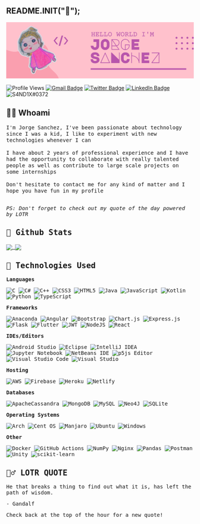 ## README.INIT("👋");

<!-- Readme Banner-->

[![Jorge's GitHub Banner](.assets/banner.png)](https://george-dev.netlify.app/)

<!-- Social media badges -->

![Profile Views](https://komarev.com/ghpvc/?username=S4ND1X&style=flat&color=ff69b4) [![Gmail Badge](https://img.shields.io/badge/gmail-contact-red?style=flat&logo=gmail&logoColor=white&color=red)](https://mail.google.com/mail/?view=cm&fs=1&to=georgesanchez.diazjr@gmail.com&su=SUBJECT&body=BODY) [![Twitter Badge](https://img.shields.io/badge/Twitter-Profile-informational?style=flat&logo=twitter&logoColor=white&color=1CA2F1)](https://twitter.com/S4ND1X) [![LinkedIn Badge](https://img.shields.io/badge/LinkedIn-Profile-informational?style=flat&logo=linkedin&logoColor=white&color=0D76A8)](https://www.linkedin.com/in/jorgesanchezdiaz/) ![S4ND1X#0372](https://dcbadge.vercel.app/api/shield/456165059882647553?style=flat?theme=default-inverted)

<!--Whoami-->

## 👨‍💻 Whoami

<samp>
I'm Jorge Sanchez, I've been passionate about technology since I was a kid, I like to experiment with new technologies whenever I can
<br>
<br>
I have about 2 years of professional experience and I have had the opportunity to collaborate with really talented people as well as contribute to large scale projects on some internships
<br>
<br>
Don't hesitate to contact me for any kind of matter and I hope you have fun in my profile
<br>
<br>

_PS: Don't forget to check out my quote of the day powered by LOTR_
</samp>

<!-- Github Stats-->

## 💪 Github Stats

<a href="https://github.com/S4ND1X">
  <img align="center" src="https://github-readme-stats.vercel.app/api?username=S4ND1X&show_icons=true&theme=tokyonight" />
</a>
<a href="https://github.com/S4ND1X">
  <img align="center" src="https://github-readme-stats.vercel.app/api/top-langs/?username=S4ND1X&theme=tokyonight" />
</a>

<!-- Technologies Used-->

## 🧪 Technologies Used

**Languages**

![C](https://img.shields.io/badge/c-%2300599C.svg?style=for-the-badge&logo=c&logoColor=white) ![C#](https://img.shields.io/badge/c%23-%23239120.svg?style=for-the-badge&logo=c-sharp&logoColor=white) ![C++](https://img.shields.io/badge/c++-%2300599C.svg?style=for-the-badge&logo=c%2B%2B&logoColor=white) ![CSS3](https://img.shields.io/badge/css3-%231572B6.svg?style=for-the-badge&logo=css3&logoColor=white) ![HTML5](https://img.shields.io/badge/html5-%23E34F26.svg?style=for-the-badge&logo=html5&logoColor=white) ![Java](https://img.shields.io/badge/java-%23ED8B00.svg?style=for-the-badge&logo=java&logoColor=white) ![JavaScript](https://img.shields.io/badge/javascript-%23323330.svg?style=for-the-badge&logo=javascript&logoColor=%23F7DF1E) ![Kotlin](https://img.shields.io/badge/kotlin-%230095D5.svg?style=for-the-badge&logo=kotlin&logoColor=white) ![Python](https://img.shields.io/badge/python-3670A0?style=for-the-badge&logo=python&logoColor=ffdd54) ![TypeScript](https://img.shields.io/badge/typescript-%23007ACC.svg?style=for-the-badge&logo=typescript&logoColor=white)

**Frameworks**

![Anaconda](https://img.shields.io/badge/Anaconda-%2344A833.svg?style=for-the-badge&logo=anaconda&logoColor=white) ![Angular](https://img.shields.io/badge/angular-%23DD0031.svg?style=for-the-badge&logo=angular&logoColor=white) ![Bootstrap](https://img.shields.io/badge/bootstrap-%23563D7C.svg?style=for-the-badge&logo=bootstrap&logoColor=white) ![Chart.js](https://img.shields.io/badge/chart.js-F5788D.svg?style=for-the-badge&logo=chart.js&logoColor=white) ![Express.js](https://img.shields.io/badge/express.js-%23404d59.svg?style=for-the-badge&logo=express&logoColor=%2361DAFB) ![Flask](https://img.shields.io/badge/flask-%23000.svg?style=for-the-badge&logo=flask&logoColor=white) ![Flutter](https://img.shields.io/badge/Flutter-%2302569B.svg?style=for-the-badge&logo=Flutter&logoColor=white) ![JWT](https://img.shields.io/badge/JWT-black?style=for-the-badge&logo=JSON%20web%20tokens) ![NodeJS](https://img.shields.io/badge/node.js-6DA55F?style=for-the-badge&logo=node.js&logoColor=white) ![React](https://img.shields.io/badge/react-%2320232a.svg?style=for-the-badge&logo=react&logoColor=%2361DAFB)

**IDEs/Editors**

![Android Studio](https://img.shields.io/badge/Android%20Studio-3DDC84.svg?style=for-the-badge&logo=android-studio&logoColor=white) ![Eclipse](https://img.shields.io/badge/Eclipse-FE7A16.svg?style=for-the-badge&logo=Eclipse&logoColor=white) ![IntelliJ IDEA](https://img.shields.io/badge/IntelliJIDEA-000000.svg?style=for-the-badge&logo=intellij-idea&logoColor=white) ![Jupyter Notebook](https://img.shields.io/badge/jupyter-%23FA0F00.svg?style=for-the-badge&logo=jupyter&logoColor=white) ![NetBeans IDE](https://img.shields.io/badge/NetBeansIDE-1B6AC6.svg?style=for-the-badge&logo=apache-netbeans-ide&logoColor=white) ![p5js Editor](https://img.shields.io/badge/p5.js-ED225D?style=for-the-badge&logo=p5.js&logoColor=FFFFFF) ![Visual Studio Code](https://img.shields.io/badge/Visual%20Studio%20Code-0078d7.svg?style=for-the-badge&logo=visual-studio-code&logoColor=white) ![Visual Studio](https://img.shields.io/badge/Visual%20Studio-5C2D91.svg?style=for-the-badge&logo=visual-studio&logoColor=white)

**Hosting**

![AWS](https://img.shields.io/badge/AWS-%23FF9900.svg?style=for-the-badge&logo=amazon-aws&logoColor=white) ![Firebase](https://img.shields.io/badge/firebase-%23039BE5.svg?style=for-the-badge&logo=firebase) ![Heroku](https://img.shields.io/badge/heroku-%23430098.svg?style=for-the-badge&logo=heroku&logoColor=white) ![Netlify](https://img.shields.io/badge/netlify-%23000000.svg?style=for-the-badge&logo=netlify&logoColor=#00C7B7)

**Databases**

![ApacheCassandra](https://img.shields.io/badge/cassandra-%231287B1.svg?style=for-the-badge&logo=apache-cassandra&logoColor=white) ![MongoDB](https://img.shields.io/badge/MongoDB-%234ea94b.svg?style=for-the-badge&logo=mongodb&logoColor=white) ![MySQL](https://img.shields.io/badge/mysql-%2300f.svg?style=for-the-badge&logo=mysql&logoColor=white) ![Neo4J](https://img.shields.io/badge/Neo4j-008CC1?style=for-the-badge&logo=neo4j&logoColor=white) ![SQLite](https://img.shields.io/badge/sqlite-%2307405e.svg?style=for-the-badge&logo=sqlite&logoColor=white)

**Operating Systems**

![Arch](https://img.shields.io/badge/Arch%20Linux-1793D1?logo=arch-linux&logoColor=fff&style=for-the-badge) ![Cent OS](https://img.shields.io/badge/cent%20os-002260?style=for-the-badge&logo=centos&logoColor=F0F0F0) ![Manjaro](https://img.shields.io/badge/Manjaro-35BF5C?style=for-the-badge&logo=Manjaro&logoColor=white) ![Ubuntu](https://img.shields.io/badge/Ubuntu-E95420?style=for-the-badge&logo=ubuntu&logoColor=white) ![Windows](https://img.shields.io/badge/Windows-0078D6?style=for-the-badge&logo=windows&logoColor=white)

**Other**

![Docker](https://img.shields.io/badge/docker-%230db7ed.svg?style=for-the-badge&logo=docker&logoColor=white) ![GitHub Actions](https://img.shields.io/badge/githubactions-%232671E5.svg?style=for-the-badge&logo=githubactions&logoColor=white) ![NumPy](https://img.shields.io/badge/numpy-%23013243.svg?style=for-the-badge&logo=numpy&logoColor=white) ![Nginx](https://img.shields.io/badge/nginx-%23009639.svg?style=for-the-badge&logo=nginx&logoColor=white) ![Pandas](https://img.shields.io/badge/pandas-%23150458.svg?style=for-the-badge&logo=pandas&logoColor=white) ![Postman](https://img.shields.io/badge/Postman-FF6C37?style=for-the-badge&logo=postman&logoColor=white) ![Unity](https://img.shields.io/badge/unity-%23000000.svg?style=for-the-badge&logo=unity&logoColor=white) ![scikit-learn](https://img.shields.io/badge/scikit--learn-%23F7931E.svg?style=for-the-badge&logo=scikit-learn&logoColor=white)


<!-- LOTR Quote-->
## 🧙‍♂️ LOTR QUOTE
<samp>

<p>He that breaks a thing to find out what it is, has left the path of wisdom.</p>

<p>- Gandalf</p>


Check back at the top of the hour for a new quote!

</samp>